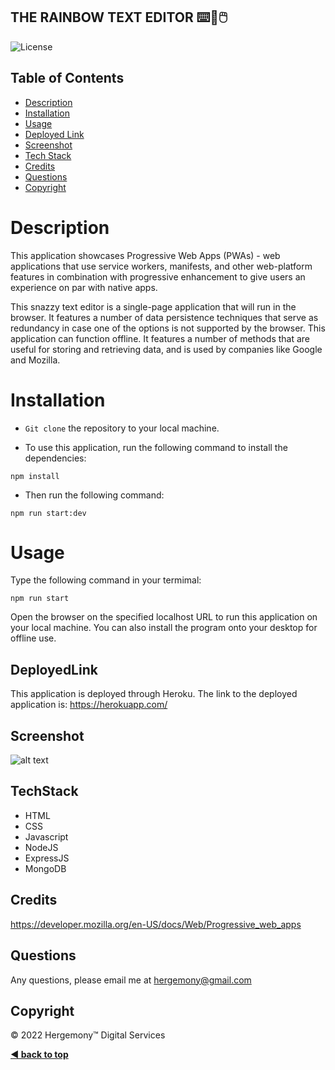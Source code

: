 ## THE RAINBOW TEXT EDITOR  ⌨️🌈🖱️

![License](https://img.shields.io/badge/License-MIT-blue)

## Table of Contents
* [Description](##Description)
* [Installation](##Installation)
* [Usage](##Usage)
* [Deployed Link](##DeployedLink)
* [Screenshot](#Screenshot)
* [Tech Stack](#TechStack)
* [Credits](#Credits)
* [Questions](#Questions)
* [Copyright](#Copyright)


# Description
This application showcases Progressive Web Apps (PWAs) - web applications that use service workers, manifests, and other web-platform features in combination with progressive enhancement to give users an experience on par with native apps.

This snazzy text editor is a single-page application that will run in the browser. It features a number of data persistence techniques that serve as redundancy in case one of the options is not supported by the browser. This application can function offline. It features a number of methods that are useful for storing and retrieving data, and is used by companies like Google and Mozilla.


# Installation
- `Git clone` the repository to your local machine. 

- To use this application, run the following command to install the dependencies:


 `npm install`

- Then run the following command:

`npm run start:dev`


# Usage
Type the following command in your termimal:

`npm run start`

Open the browser on the specified localhost URL to run this application on your local machine. You can also install the program onto your desktop for offline use.

## DeployedLink
This application is deployed through Heroku. 
The link to the deployed application is: https://herokuapp.com/

## Screenshot

![alt text](https://github.com/hergemony/png...?raw=true)


## TechStack
- HTML
- CSS
- Javascript
- NodeJS
- ExpressJS
- MongoDB

## Credits
https://developer.mozilla.org/en-US/docs/Web/Progressive_web_apps



## Questions
Any questions, please email me at hergemony@gmail.com


## Copyright
©️ 2022 Hergemony™️ Digital Services

**[◀️ back to top](#description)**